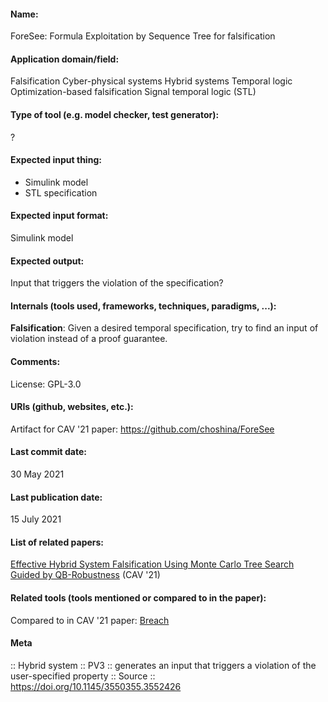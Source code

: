 #### Name:
ForeSee: Formula Exploitation by Sequence Tree for falsification

#### Application domain/field:
Falsification
Cyber-physical systems
Hybrid systems
Temporal logic
Optimization-based falsification
Signal temporal logic (STL)

#### Type of tool (e.g. model checker, test generator):
?

#### Expected input thing:
- Simulink model
- STL specification

#### Expected input format:
Simulink model

#### Expected output:
Input that triggers the violation of the specification?

#### Internals (tools used, frameworks, techniques, paradigms, ...):
**Falsification**: Given a desired temporal specification, try to find an input of violation instead of a proof guarantee.

#### Comments:
License: GPL-3.0

#### URIs (github, websites, etc.):
Artifact for CAV '21 paper: https://github.com/choshina/ForeSee

#### Last commit date:
30 May 2021

#### Last publication date:
15 July 2021

#### List of related papers:
[Effective Hybrid System Falsification Using Monte Carlo Tree Search Guided by QB-Robustness](https://doi.org/10.1007/978-3-030-81685-8_29) (CAV '21)

#### Related tools (tools mentioned or compared to in the paper):
Compared to in CAV '21 paper: [Breach](Libraries/Breach.md)

#### Meta
:: Hybrid system
:: PV3 :: generates an input that triggers a violation of the user-specified property
:: Source :: https://doi.org/10.1145/3550355.3552426